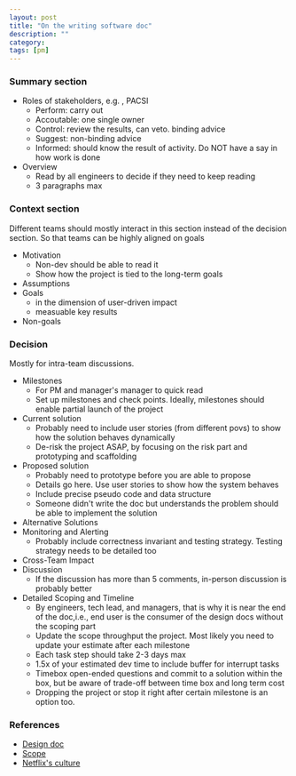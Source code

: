```yaml
---
layout: post
title: "On the writing software doc" 
description: ""
category: 
tags: [pm]
---
```


### Summary section

* Roles of stakeholders, e.g. , PACSI
  * Perform: carry out
  * Accoutable: one single owner
  * Control: review the results, can veto. binding advice
  * Suggest: non-binding advice
  * Informed: should know the result of activity. Do NOT have a say in how work is done 
* Overview
  * Read by all engineers to decide if they need to keep reading
  * 3 paragraphs max

### Context section

Different teams should mostly interact in this section instead of the decision section. So that teams can be highly aligned on goals

* Motivation 
  * Non-dev should be able to read it
  * Show how the project is tied to the long-term goals
* Assumptions
* Goals 
  * in the dimension of user-driven impact
  * measuable key results
* Non-goals

### Decision

Mostly for intra-team discussions.

* Milestones
  * For PM and manager's manager to quick read
  * Set up milestones and check points. Ideally, milestones should enable partial launch of the project
* Current solution
  * Probably need to include user stories (from different povs) to show how the solution behaves dynamically
  * De-risk the project ASAP, by focusing on the risk part and prototyping and scaffolding
* Proposed solution
  * Probably need to prototype before you are able to propose
  * Details go here. Use user stories to show how the system behaves
  * Include precise pseudo code and data structure
  * Someone didn't write the doc but understands the problem should be able to implement the solution 
* Alternative Solutions
* Monitoring and Alerting
  * Probably include correctness invariant and testing strategy. Testing strategy needs to be detailed too
* Cross-Team Impact
* Discussion
  * If the discussion has more than 5 comments, in-person discussion is probably better
* Detailed Scoping and Timeline
  * By engineers, tech lead, and managers, that is why it is near the end of the doc,i.e., end user is the consumer of the design docs without the scoping part 
  * Update the scope throughput the project. Most likely you need to update your estimate after each milestone 
  * Each task step should take 2-3 days max
  * 1.5x of your estimated dev time to include buffer for interrupt tasks
  * Timebox open-ended questions and commit to a solution within the box, but be aware of trade-off between time box and long term cost 
  * Dropping the project or stop it right after certain milestone is an option too. 


### References
* [Design doc](https://medium.freecodecamp.org/how-to-write-a-good-software-design-document-66fcf019569c)
* [Scope](https://medium.freecodecamp.org/how-to-effectively-scope-your-software-projects-from-planning-to-execution-e96cbcac54b9)
* [Netflix's culture](https://jobs.netflix.com/culture)
